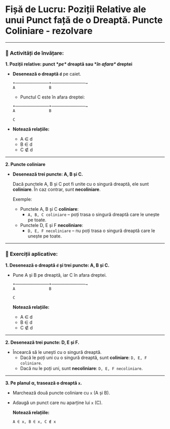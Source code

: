 # Fișă de Lucru: Poziții Relative ale unui Punct față de o Dreaptă. Puncte Coliniare - rezolvare

------

### 🧩 Activități de învățare:

**1. Poziții relative: punct \**pe\** dreaptă sau \**în afara\** dreptei**

- **Desenează o dreaptă `d`** pe caiet.

  ```
  •───────────────•───────────────→
  A               B
  ```

  - Punctul C este în afara dreptei:

  ```
  •───────────────•───────────────→
  A               B
  
  C
  ```

- **Notează relațiile:**

  - A ∈ d
  - B ∈ d
  - C ∉ d

------

**2. Puncte coliniare**

- **Desenează trei puncte: A, B și C.**

  Dacă punctele A, B și C pot fi unite cu o singură dreaptă, ele sunt **coliniare**. În caz contrar, sunt **necoliniare**.

  Exemple:

  - Punctele A, B și C **coliniare**:
    - `A, B, C coliniare` – poți trasa o singură dreaptă care le unește pe toate.
  - Punctele D, E și F **necoliniare**:
    - `D, E, F necoliniare` – nu poți trasa o singură dreaptă care le unește pe toate.

------

### 🧪 Exerciții aplicative:

**1. Desenează o dreaptă `d` și trei puncte: A, B și C.**

- Pune A și B pe dreaptă, iar C în afara dreptei.

  ```
  •───────────────•───────────────→
  A               B
  
  C
  ```

  **Notează relațiile:**

  - A ∈ d
  - B ∈ d
  - C ∉ d

------

**2. Desenează trei puncte: D, E și F.**

- Încearcă să le unești cu o singură dreaptă.
  - Dacă le poți uni cu o singură dreaptă, sunt **coliniare**:
     `D, E, F coliniare`.
  - Dacă nu le poți uni, sunt **necoliniare**:
     `D, E, F necoliniare`.

------

**3. Pe planul α, trasează o dreaptă `x`.**

- Marchează două puncte coliniare cu `x` (A și B).

- Adaugă un punct care nu aparține lui `x` (C).

  **Notează relațiile:**

  ```
  A ∈ x, B ∈ x, C ∉ x
  ```





